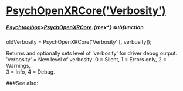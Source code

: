 # [PsychOpenXRCore('Verbosity')](PsychOpenXRCore-Verbosity) 
##### [Psychtoolbox](Psychtoolbox)>[PsychOpenXRCore](PsychOpenXRCore).{mex*} subfunction

oldVerbosity = PsychOpenXRCore('Verbosity' [, verbosity]);

Returns and optionally sets level of 'verbosity' for driver debug output.  
'verbosity' = New level of verbosity: 0 = Silent, 1 = Errors only, 2 = Warnings,  
3 = Info, 4 = Debug.  
  


###See also:

